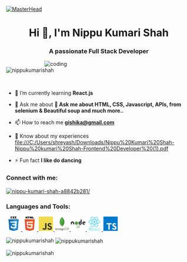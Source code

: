 [![MasterHead](https://cubettech.com/wp-content/uploads/2021/05/WEB-Full-Stack-Developer.jpg)](https://nippukumarishah.io)
<h1 align="center">Hi 👋, I'm Nippu Kumari Shah</h1>
<h3 align="center">A passionate Full Stack Developer</h3>
<img align="right" alt="coding" width="400" src="https://cdn.dribbble.com/users/1162077/screenshots/3848914/programmer.gif">

<p align="left"> <img src="https://komarev.com/ghpvc/?username=nippukumarishah&label=Profile%20views&color=0e75b6&style=flat" alt="nippukumarishah" /> </p>

<p align="left"> <a href="https://twitter.com/" target="blank"><img src="https://img.shields.io/twitter/follow/?logo=twitter&style=for-the-badge" alt="" /></a> </p>

- 🌱 I’m currently learning **React.js**

- 💬 Ask me about **💬 Ask me about HTML, CSS, Javascript, APIs, from selenium & Beautiful soup and much more..**

- 📫 How to reach me **gishika@gmail.com**

- 📄 Know about my experiences [file:///C:/Users/shreyash/Downloads/Nippu%20Kumari%20Shah-Nippu%20kumari%20Shah-Frontend%20Developer%20(1).pdf](file:///C:/Users/shreyash/Downloads/Nippu%20Kumari%20Shah-Nippu%20kumari%20Shah-Frontend%20Developer%20(1).pdf)

- ⚡ Fun fact **I like do dancing**

<h3 align="left">Connect with me:</h3>
<p align="left">
<a href="https://linkedin.com/in/nippu-kumari-shah-a8842b281/" target="blank"><img align="center" src="https://raw.githubusercontent.com/rahuldkjain/github-profile-readme-generator/master/src/images/icons/Social/linked-in-alt.svg" alt="nippu-kumari-shah-a8842b281/" height="30" width="40" /></a>
</p>

<h3 align="left">Languages and Tools:</h3>
<p align="left"> <a href="https://www.w3schools.com/css/" target="_blank" rel="noreferrer"> <img src="https://raw.githubusercontent.com/devicons/devicon/master/icons/css3/css3-original-wordmark.svg" alt="css3" width="40" height="40"/> </a> <a href="https://www.w3.org/html/" target="_blank" rel="noreferrer"> <img src="https://raw.githubusercontent.com/devicons/devicon/master/icons/html5/html5-original-wordmark.svg" alt="html5" width="40" height="40"/> </a> <a href="https://developer.mozilla.org/en-US/docs/Web/JavaScript" target="_blank" rel="noreferrer"> <img src="https://raw.githubusercontent.com/devicons/devicon/master/icons/javascript/javascript-original.svg" alt="javascript" width="40" height="40"/> </a> <a href="https://www.mongodb.com/" target="_blank" rel="noreferrer"> <img src="https://raw.githubusercontent.com/devicons/devicon/master/icons/mongodb/mongodb-original-wordmark.svg" alt="mongodb" width="40" height="40"/> </a> <a href="https://nodejs.org" target="_blank" rel="noreferrer"> <img src="https://raw.githubusercontent.com/devicons/devicon/master/icons/nodejs/nodejs-original-wordmark.svg" alt="nodejs" width="40" height="40"/> </a> <a href="https://reactjs.org/" target="_blank" rel="noreferrer"> <img src="https://raw.githubusercontent.com/devicons/devicon/master/icons/react/react-original-wordmark.svg" alt="react" width="40" height="40"/> </a> <a href="https://www.typescriptlang.org/" target="_blank" rel="noreferrer"> <img src="https://raw.githubusercontent.com/devicons/devicon/master/icons/typescript/typescript-original.svg" alt="typescript" width="40" height="40"/> </a> </p>

<p><img align="left" src="https://github-readme-stats.vercel.app/api/top-langs?username=nippukumarishah&show_icons=true&locale=en&layout=compact" alt="nippukumarishah" /></p>

<p>&nbsp;<img align="center" src="https://github-readme-stats.vercel.app/api?username=nippukumarishah&show_icons=true&locale=en" alt="nippukumarishah" /></p>

<p><img align="center" src="https://github-readme-streak-stats.herokuapp.com/?user=nippukumarishah&" alt="nippukumarishah" /></p>


<!---
Nippukumarishah/Nippukumarishah is a ✨ special ✨ repository because its `README.md` (this file) appears on your GitHub profile.
You can click the Preview link to take a look at your changes.
--->
